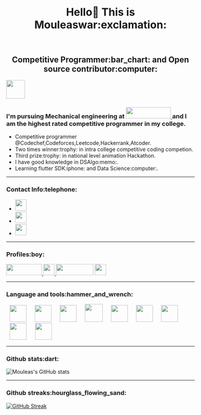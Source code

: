 <h1 align="center"> Hello👋 This is Mouleaswar:exclamation: <br></br>
<h2 align="center"> Competitive Programmer:bar_chart: and Open source contributor:computer:</h2>

<img height="50" src="https://cybergeeks.in/content/images/2015/12/about.png"/>

<h3>I'm pursuing Mechanical engineering at <a href="https://www.sonatech.ac.in/" target="_blank"> <img height="30" width = "120" src="https://upload.wikimedia.org/wikipedia/commons/f/f5/Sona_College_of_Teachnology.jpg"/> </a> and I am the highest rated competitive programmer in my college.</h3>

<ul>
  <li>Competitive programmer @Codechef,Codeforces,Leetcode,Hackerrank,Atcoder.</li>
  <li>Two times winner:trophy: in intra college competitive coding competion.</li>
  <li>Third prize:trophy: in national level animation Hackathon.</li>
  <li>I have good knowledge in DSAlgo:memo:.</li>
  <li>Learning flutter SDK:iphone: and Data Science:computer:.</li>
</ul>

---

<h3>Contact Info:telephone:</h3>
<ul>
    <li><a href="mailto:warmouleas@gmail.com" target="_blank"> <img height="30" src="https://img.shields.io/badge/gmail-c14438?&style=for-the-badge&logo=gmail&logoColor=white"/> </a></li>
  <li><a href="https://www.linkedin.com/in/mouleaswar-shanmugam-747ba11b8/" target="_blank"> <img height="30" src="https://img.shields.io/badge/linkedin-blue.svg?&style=for-the-badge&logo=linkedin&logoColor=white"/> </a></li>
  <li><a href="https://www.instagram.com/m0u1ea5/" target="_blank"> <img height="30"  src="https://img.shields.io/badge/instagram-%23E4405F.svg?&style=for-the-badge&logo=instagram&logoColor=white"/> </a>
</ul>

---

<h3>Profiles:boy:</h3>
<a href="https://www.codechef.com/users/mouleas14/" target="_blank"> <img height="30" width="95" src="https://user-images.githubusercontent.com/74062509/116768653-ecfedd80-aa55-11eb-85bc-6dc4469fb3f5.jpg"/> </a>
<a href="https://codeforces.com/profile/M0u1ea5/" target="_blank"> <img height="30" src="https://letmethink.mx/public/pictures/cf-172/codeforces_logo.png"/> </a>
<a href="https://leetcode.com/M0u1ea5/" target="_blank"> <img height="30" width = "100" src="https://miro.medium.com/max/724/1*izVQIUjPIk1XoqWj3VaiKg.png"/></a>
<a href="https://www.hackerrank.com/heshma27/" target="_blank"> <img height="30" src="http://aommaster.com/blog/wp-content/uploads/2014/07/HackerRankLogo.png"></a>
 
 ---
  
<h3>Language and tools:hammer_and_wrench:</h3>

<img width="45" height="45" hspace="9" src="https://cdn.worldvectorlogo.com/logos/python-5.svg"/>
<img width="45" height="45" hspace="9" src="https://cdn.worldvectorlogo.com/logos/c.svg"/>
<img width="45" height="45" hspace="9" src="https://upload.wikimedia.org/wikipedia/commons/thumb/7/7e/Dart-logo.png/768px-Dart-logo.png"/>
<img width="48" height="48" hspace="9" src="https://cdn.worldvectorlogo.com/logos/html5-1.svg"/>
<img width="45" height="45" hspace="9" src="https://www.vectorlogo.zone/logos/github/github-icon.svg"/>
<img width="45" height="45" hspace="9" src="https://cdn.worldvectorlogo.com/logos/sublime-text.svg"/>
<img width="45" height="45" hspace="9" src="https://raw.githubusercontent.com/duythien0912/flutter_zalo_login/master/flutter.jpeg"/>
<img width="45" height="45" hspace="9" src="https://upload.wikimedia.org/wikipedia/commons/thumb/2/2d/Visual_Studio_Code_1.18_icon.svg/1200px-Visual_Studio_Code_1.18_icon.svg.png"/>
<img width="45" height="45" hspace="10" src="https://2.bp.blogspot.com/-tzm1twY_ENM/XlCRuI0ZkRI/AAAAAAAAOso/BmNOUANXWxwc5vwslNw3WpjrDlgs9PuwQCLcBGAsYHQ/s1600/pasted%2Bimage%2B0.png"/>

---

<h3>Github stats:dart:</h3>

![Mouleas's GitHub stats](https://github-readme-stats.vercel.app/api?username=M0u1ea5&show_icons=true&theme=radical)

---

<h3>Github streaks:hourglass_flowing_sand:</h3>

[![GitHub Streak](http://github-readme-streak-stats.herokuapp.com?user=M0u1ea5&theme=gotham)](https://git.io/streak-stats)












